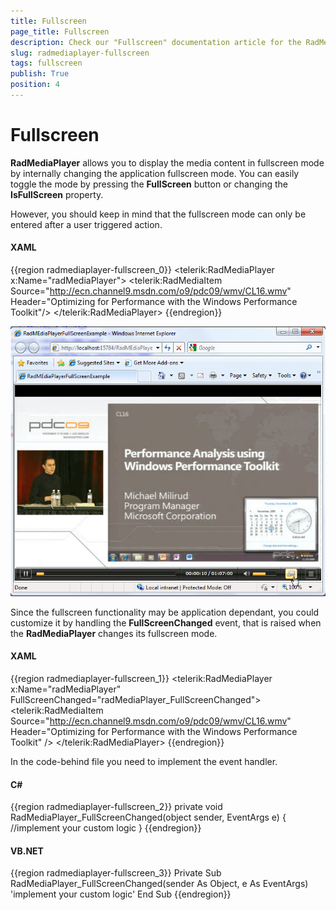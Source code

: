 ```yaml
---
title: Fullscreen
page_title: Fullscreen
description: Check our "Fullscreen" documentation article for the RadMediaPlayer WPF control.
slug: radmediaplayer-fullscreen
tags: fullscreen
publish: True
position: 4
---
```


# Fullscreen

__RadMediaPlayer__ allows you to display the media content in fullscreen mode by internally changing the application fullscreen mode. You can easily toggle the mode by pressing the __FullScreen__ button or changing the __IsFullScreen__ property.

However, you should keep in mind that the fullscreen mode can only be entered after a user triggered action.

#### __XAML__

{{region radmediaplayer-fullscreen_0}}
	<telerik:RadMediaPlayer x:Name="radMediaPlayer">
	 <telerik:RadMediaItem Source="http://ecn.channel9.msdn.com/o9/pdc09/wmv/CL16.wmv"
	                       Header="Optimizing for Performance with the Windows Performance Toolkit"/>
	</telerik:RadMediaPlayer>
{{endregion}}

![](images/radmediaplayer_features_fullscreen.png)

Since the fullscreen functionality may be application dependant, you could customize it by handling the __FullScreenChanged__ event, that is raised when the __RadMediaPlayer__ changes its fullscreen mode.

#### __XAML__

{{region radmediaplayer-fullscreen_1}}
	<telerik:RadMediaPlayer x:Name="radMediaPlayer" FullScreenChanged="radMediaPlayer_FullScreenChanged">
	 <telerik:RadMediaItem Source="http://ecn.channel9.msdn.com/o9/pdc09/wmv/CL16.wmv"
	                       Header="Optimizing for Performance with the Windows Performance Toolkit" />
	</telerik:RadMediaPlayer>
{{endregion}}

In the code-behind file you need to implement the event handler.

#### __C#__

{{region radmediaplayer-fullscreen_2}}
	private void RadMediaPlayer_FullScreenChanged(object sender, EventArgs e)
	{
	 //implement your custom logic
	}
{{endregion}}

#### __VB.NET__

{{region radmediaplayer-fullscreen_3}}
	Private Sub RadMediaPlayer_FullScreenChanged(sender As Object, e As EventArgs)
		'implement your custom logic'
	End Sub
{{endregion}}
